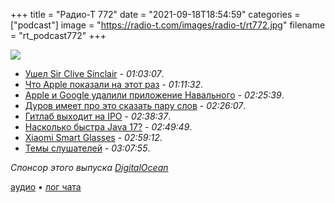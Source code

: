 +++
title = "Радио-Т 772"
date = "2021-09-18T18:54:59"
categories = ["podcast"]
image = "https://radio-t.com/images/radio-t/rt772.jpg"
filename = "rt_podcast772"
+++

![](https://radio-t.com/images/radio-t/rt772.jpg)

- [Ушел Sir Clive Sinclair](https://www.theguardian.com/technology/2021/sep/16/home-computing-pioneer-sir-clive-sinclair-dies-aged-81) - *01:03:07*.
- [Что Apple показали на этот раз](https://gizmodo.com/heres-everything-apple-announced-during-its-iphone-13-e-1847675697) - *01:11:32*.
- [Apple и Google удалили приложение Навального](https://www.nytimes.com/2021/09/17/world/europe/russia-navalny-app-election.html) - *02:25:39*.
- [Дуров имеет про это сказать пару слов](https://t.me/durov_russia/32) - *02:26:07*.
- [Гитлаб выходит на IPO](https://www.cnbc.com/2021/09/17/github-rival-gitlab-files-to-go-public-on-revenue-over-200-million.html) - *02:38:37*.
- [Насколько быстра Java 17?](https://www.optaplanner.org/blog/2021/09/15/HowMuchFasterIsJava17.html) - *02:49:49*.
- [Xiaomi Smart Glasses](https://blog.mi.com/en/2021/09/14/xiaomi-unveils-xiaomi-smart-glasses/) - *02:59:12*.
- [Темы слушателей](https://radio-t.com/p/2021/09/14/prep-772/) - *03:07:55*.

*Спонсор этого выпуска [DigitalOcean](https://do.co/radiot)*


[аудио](https://cdn.radio-t.com/rt_podcast772.mp3) • [лог чата](https://chat.radio-t.com/logs/radio-t-772.html)
<audio src="https://cdn.radio-t.com/rt_podcast772.mp3" preload="none"></audio>
